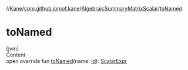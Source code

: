 //[Kane](../../index.md)/[com.github.jomof.kane](../index.md)/[AlgebraicSummaryMatrixScalar](index.md)/[toNamed](to-named.md)



# toNamed  
[jvm]  
Content  
open override fun [toNamed](to-named.md)(name: [Id](../../com.github.jomof.kane.impl/index.md#%5Bcom.github.jomof.kane.impl%2FId%2F%2F%2FPointingToDeclaration%2F%5D%2FClasslikes%2F-972340876)): [ScalarExpr](../-scalar-expr/index.md)  



